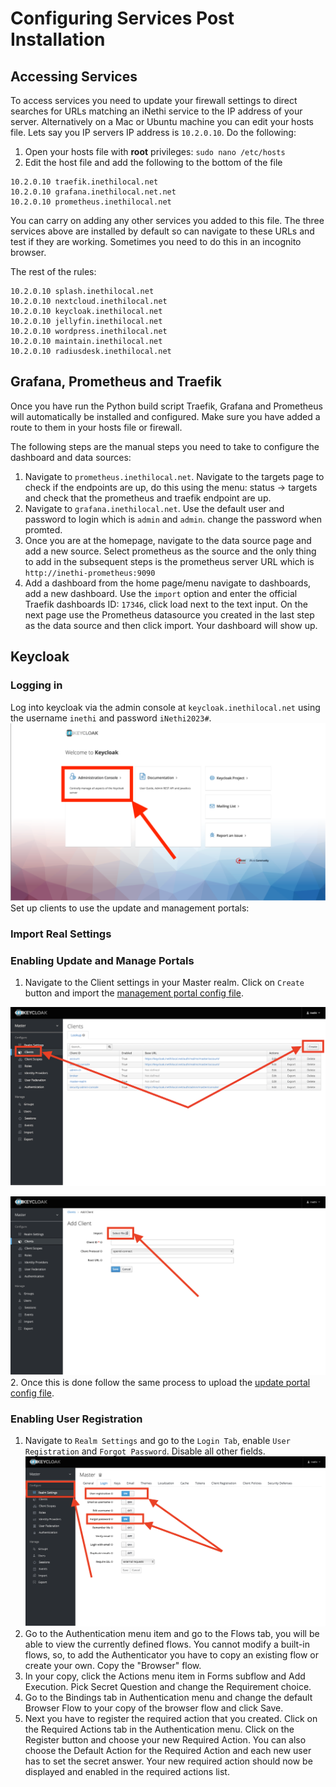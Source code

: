 # Configuring Services Post Installation
## Accessing Services
To access services you need to update your firewall settings to direct searches for URLs matching an iNethi service to 
the IP address of your server. Alternatively on a Mac or Ubuntu machine you can edit your hosts file. Lets say you IP 
servers IP address is `10.2.0.10`. Do the following:
1. Open your hosts file with **root** privileges: `sudo nano /etc/hosts`
2. Edit the host file and add the following to the bottom of the file
```
10.2.0.10 traefik.inethilocal.net
10.2.0.10 grafana.inethilocal.net.net
10.2.0.10 prometheus.inethilocal.net
```
You can carry on adding any other services you added to this file. The three services above are installed by default so 
can navigate to these URLs and test if they are working. Sometimes you need to do this in an incognito browser.

The rest of the rules:
```
10.2.0.10 splash.inethilocal.net
10.2.0.10 nextcloud.inethilocal.net
10.2.0.10 keycloak.inethilocal.net
10.2.0.10 jellyfin.inethilocal.net
10.2.0.10 wordpress.inethilocal.net
10.2.0.10 maintain.inethilocal.net
10.2.0.10 radiusdesk.inethilocal.net
```
## Grafana, Prometheus and Traefik
Once you have run the Python build script Traefik, Grafana and Prometheus will automatically be installed and 
configured. Make sure you have added a route to them in your hosts file or firewall.

The following steps are the manual steps you need to take to configure the dashboard and data sources:
1. Navigate to `prometheus.inethilocal.net`. Navigate to the targets page to check if the endpoints are up, do this
using the menu: status -> targets and check that the prometheus and traefik endpoint are up.
2. Navigate to `grafana.inethilocal.net`. Use the default user and password to login which is `admin` and `admin`.
change the password when promted. 
3. Once you are at the homepage, navigate to the data source page and add a new source.
Select prometheus as the source and the only thing to add in the subsequent steps is the prometheus server URL which is
`http://inethi-prometheus:9090`
4. Add a dashboard from the home page/menu navigate to dashboards, add a new dashboard. Use the `import` option and
enter the official Traefik dashboards ID: `17346`, click load next to the text input. On the next page use the 
Prometheus datasource you created in the last step as the data source and then click import. Your dashboard will show 
up.

## Keycloak
### Logging in
Log into keycloak via the admin console at `keycloak.inethilocal.net` using the username `inethi` and password 
`iNethi2023#`.
![Screenshot showing location of admin console](./keycloak/screenshots/login-admin.png)
Set up clients to use the update and management portals:
### Import Real Settings

### Enabling Update and Manage Portals
1. Navigate to the Client settings in your Master realm. Click on `Create` button and import the 
[management portal config file](./keycloak/mange.json).

![Screenshot showing location client roles](./keycloak/screenshots/create-client-add.png)

![Screenshot showing location of upload](./keycloak/screenshots/create-client-upload.png)
2. Once this is done follow the same process to upload the 
[update portal config file](./keycloak/update.json).

### Enabling User Registration
1. Navigate to `Realm Settings` and go to the `Login Tab`, enable `User Registration` and `Forgot Password`. Disable all
other fields.
![Screenshot showing user registration settings](./keycloak/screenshots/user-reg-login.png)
2. Go to the Authentication menu item and go to the Flows tab, you will be able to view the currently defined flows. 
You cannot modify a built-in flows, so, to add the Authenticator you have to copy an existing flow or create your own. Copy the "Browser" flow. 
3. In your copy, click the Actions menu item in Forms subflow and Add Execution. Pick Secret Question and change the Requirement choice. 
4. Go to the Bindings tab in Authentication menu and change the default Browser Flow to your copy of the browser flow and click Save. 
5. Next you have to register the required action that you created. Click on the Required Actions tab in the
Authentication menu. Click on the Register button and choose your new Required Action. You can also choose the Default Action for the Required Action and each new user has to set the secret answer. Your new required action should now be displayed and enabled in the required actions list.